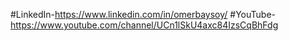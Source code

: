#LinkedIn-https://www.linkedin.com/in/omerbaysoy/
#YouTube-https://www.youtube.com/channel/UCn1lSkU4axc84IzsCqBhFdg
